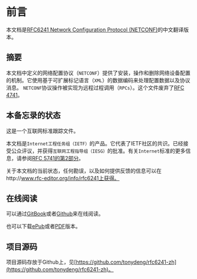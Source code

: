 # 前言
本文档是[RFC6241 Network Configuration Protocol (NETCONF)](https://tools.ietf.org/html/rfc6241)的中文翻译版本。


## 摘要

本文档中定义的网络配置协议（`NETCONF`）提供了安装，操作和删除网络设备配置的机制。它使用基于可扩展标记语言（`XML`）的数据编码来处理配置数据以及协议消息。 `NETCONF`协议​​操作被实现为远程过程调用（`RPCs`）。这个文件废弃了[RFC 4741](https://tools.ietf.org/html/rfc4741)。

## 本备忘录的状态

这是一个互联网标准跟踪文件。

本文档是`Internet工程任务组（IETF）`的产品。它代表了IETF社区的共识。已经接受公众评议，并获得`互联网工程指导组（IESG）`的批准。有关`Internet`标准的更多信息，请参阅[RFC 5741的第2部分](https://tools.ietf.org/html/rfc5741#section-2)。

关于本文档的当前状态，任何勘误，以及如何提供反馈的信息可以在http://www.rfc-editor.org/info/rfc6241上获得。

## 在线阅读

可以通过[GitBook](https://tonydeng.gitbooks.io/rfc6241-zh/)或者[Github](https://github.com/tonydeng/rfc6241-zh)来在线阅读。

也可以下载[ePub](https://www.gitbook.com/download/epub/book/tonydeng/rfc6241-zh)或者[PDF](https://www.gitbook.com/download/pdf/book/tonydeng/rfc6241-zh)版本。

## 项目源码

项目源码存放于Github上，见[https://github.com/tonydeng/rfc6241-zh](https://github.com/tonydeng/rfc6241-zh)。
